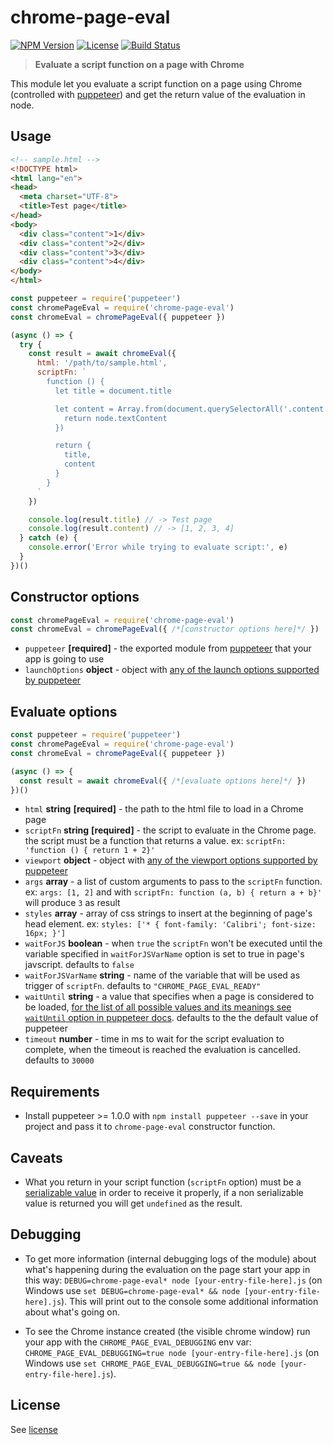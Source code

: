 # chrome-page-eval
[![NPM Version](http://img.shields.io/npm/v/chrome-page-eval.svg?style=flat-square)](https://npmjs.com/package/chrome-page-eval)
[![License](http://img.shields.io/npm/l/chrome-page-eval.svg?style=flat-square)](http://opensource.org/licenses/MIT)
[![Build Status](https://travis-ci.org/bjrmatos/chrome-page-eval.png?branch=master)](https://travis-ci.org/bjrmatos/chrome-page-eval)

> **Evaluate a script function on a page with Chrome**

This module let you evaluate a script function on a page using Chrome (controlled with [puppeteer](https://github.com/GoogleChrome/puppeteer)) and get the return value of the evaluation in node.

## Usage
```html
<!-- sample.html -->
<!DOCTYPE html>
<html lang="en">
<head>
  <meta charset="UTF-8">
  <title>Test page</title>
</head>
<body>
  <div class="content">1</div>
  <div class="content">2</div>
  <div class="content">3</div>
  <div class="content">4</div>
</body>
</html>
```

```js
const puppeteer = require('puppeteer')
const chromePageEval = require('chrome-page-eval')
const chromeEval = chromePageEval({ puppeteer })

(async () => {
  try {
    const result = await chromeEval({
      html: '/path/to/sample.html',
      scriptFn: `
        function () {
          let title = document.title

          let content = Array.from(document.querySelectorAll('.content'), (node) => {
            return node.textContent
          })

          return {
            title,
            content
          }
        }
      `
    })

    console.log(result.title) // -> Test page
    console.log(result.content) // -> [1, 2, 3, 4]
  } catch (e) {
    console.error('Error while trying to evaluate script:', e)
  }
})()
```

## Constructor options

```js
const chromePageEval = require('chrome-page-eval')
const chromeEval = chromePageEval({ /*[constructor options here]*/ })
```

- `puppeteer` **[required]** - the exported module from [puppeteer](https://github.com/GoogleChrome/puppeteer) that your app is going to use
- `launchOptions` **object** - object with [any of the launch options supported by puppeteer](https://github.com/GoogleChrome/puppeteer/blob/master/docs/api.md#puppeteerlaunchoptions)

## Evaluate options

```js
const puppeteer = require('puppeteer')
const chromePageEval = require('chrome-page-eval')
const chromeEval = chromePageEval({ puppeteer })

(async () => {
  const result = await chromeEval({ /*[evaluate options here]*/ })
})()
```

- `html` **string** **[required]** - the path to the html file to load in a Chrome page
- `scriptFn` **string** **[required]** - the script to evaluate in the Chrome page. the script must be a function that returns a value. ex: `scriptFn: 'function () { return 1 + 2}'`
- `viewport` **object** - object with [any of the viewport options supported by puppeteer](https://github.com/GoogleChrome/puppeteer/blob/master/docs/api.md#pagesetviewportviewport)
- `args` **array** - a list of custom arguments to pass to the `scriptFn` function. ex: `args: [1, 2]` and with `scriptFn: function (a, b) { return a + b}'` will produce `3` as result
- `styles` **array<string>** - array of css strings to insert at the beginning of page's head element. ex: `styles: ['* { font-family: 'Calibri'; font-size: 16px; }']`
- `waitForJS` **boolean** - when `true` the `scriptFn` won't be executed until the variable specified in `waitForJSVarName` option is set to true in page's javscript. defaults to `false`
- `waitForJSVarName` **string** - name of the variable that will be used as trigger of `scriptFn`. defaults to `"CHROME_PAGE_EVAL_READY"`
- `waitUntil` **string** - a value that specifies when a page is considered to be loaded, [for the list of all possible values and its meanings see `waitUntil` option in puppeteer docs](https://github.com/GoogleChrome/puppeteer/blob/master/docs/api.md#pagegotourl-options). defaults to the the default value of puppeteer
- `timeout` **number** - time in ms to wait for the script evaluation to complete, when the timeout is reached the evaluation is cancelled. defaults to `30000`

## Requirements

- Install puppeteer >= 1.0.0 with `npm install puppeteer --save` in your project and pass it to `chrome-page-eval` constructor function.

## Caveats

- What you return in your script function (`scriptFn` option) must be a [serializable value](https://developer.mozilla.org/en-US/docs/Web/JavaScript/Reference/Global_Objects/JSON/stringify#Description) in order to receive it properly, if a non serializable value is returned you will get `undefined` as the result.

## Debugging

- To get more information (internal debugging logs of the module) about what's happening during the evaluation on the page start your app in this way: `DEBUG=chrome-page-eval* node [your-entry-file-here].js` (on Windows use `set DEBUG=chrome-page-eval* && node [your-entry-file-here].js`). This will print out to the console some additional information about what's going on.

- To see the Chrome instance created (the visible chrome window) run your app with the `CHROME_PAGE_EVAL_DEBUGGING` env var: `CHROME_PAGE_EVAL_DEBUGGING=true node [your-entry-file-here].js` (on Windows use `set CHROME_PAGE_EVAL_DEBUGGING=true && node [your-entry-file-here].js`).

## License
See [license](https://github.com/bjrmatos/chrome-page-eval/blob/master/LICENSE)
